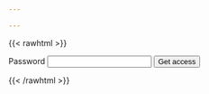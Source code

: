 ```yaml
---

---
```

{{< rawhtml >}}
<form action="/.netlify/functions/login" method="POST">
  <label for="password">Password</label>
  <input type="password" name="password" id="password" />
  <button type="submit">Get access</button>
</form>
{{< /rawhtml >}}
